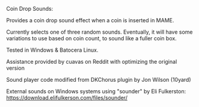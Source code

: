 Coin Drop Sounds:

Provides a coin drop sound effect when a coin is inserted in MAME.

Currently selects one of three random sounds. Eventually, it will have some variations to use based on coin count, to sound like a fuller coin box.

Tested in Windows & Batocera Linux.

Assistance provided by cuavas on Reddit with optimizing the original version

Sound player code modified from DKChorus plugin by Jon Wilson (10yard)

External sounds on Windows systems using "sounder" by Eli Fulkerston:
https://download.elifulkerson.com/files/sounder/